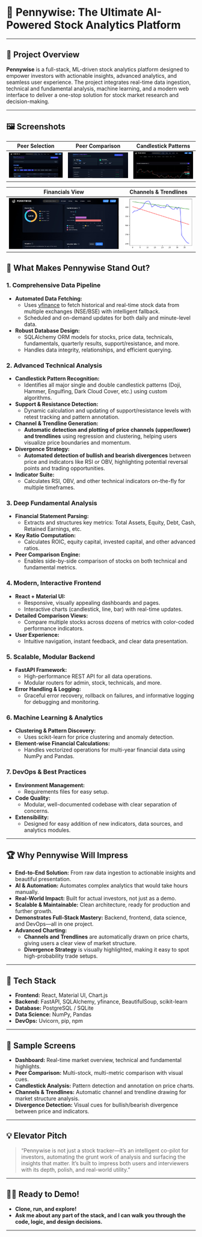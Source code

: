 # 💸 Pennywise: The Ultimate AI-Powered Stock Analytics Platform

---

## 🌟 Project Overview

**Pennywise** is a full-stack, ML-driven stock analytics platform designed to empower investors with actionable insights, advanced analytics, and seamless user experience. The project integrates real-time data ingestion, technical and fundamental analysis, machine learning, and a modern web interface to deliver a one-stop solution for stock market research and decision-making.

---

## 🖼️ Screenshots

| Peer Selection | Peer Comparison  | Candlestick Patterns |
|-----------|----------------|---------------------|
| ![Dashboard Screenshot](images/peercomparision2.jpg) | ![Peer Comparison](images/peercomparision.jpg) | ![Candlestick Patterns](images/candlesticksChart.jpg) |

| Financials View | Channels & Trendlines | 
|-----------------|----------------------|
| ![Financials](images/financial.jpg) | ![Channels](images/Channel.png) | 

## 🧠 What Makes Pennywise Stand Out?

### 1. **Comprehensive Data Pipeline**
- **Automated Data Fetching:**  
  - Uses [yfinance](https://github.com/ranaroussi/yfinance) to fetch historical and real-time stock data from multiple exchanges (NSE/BSE) with intelligent fallback.
  - Scheduled and on-demand updates for both daily and minute-level data.
- **Robust Database Design:**  
  - SQLAlchemy ORM models for stocks, price data, technicals, fundamentals, quarterly results, support/resistance, and more.
  - Handles data integrity, relationships, and efficient querying.

### 2. **Advanced Technical Analysis**
- **Candlestick Pattern Recognition:**  
  - Identifies all major single and double candlestick patterns (Doji, Hammer, Engulfing, Dark Cloud Cover, etc.) using custom algorithms.
- **Support & Resistance Detection:**  
  - Dynamic calculation and updating of support/resistance levels with retest tracking and pattern annotation.
- **Channel & Trendline Generation:**  
  - **Automatic detection and plotting of price channels (upper/lower) and trendlines** using regression and clustering, helping users visualize price boundaries and momentum.
- **Divergence Strategy:**  
  - **Automated detection of bullish and bearish divergences** between price and indicators like RSI or OBV, highlighting potential reversal points and trading opportunities.
- **Indicator Suite:**  
  - Calculates RSI, OBV, and other technical indicators on-the-fly for multiple timeframes.

### 3. **Deep Fundamental Analysis**
- **Financial Statement Parsing:**  
  - Extracts and structures key metrics: Total Assets, Equity, Debt, Cash, Retained Earnings, etc.
- **Key Ratio Computation:**  
  - Calculates ROIC, equity capital, invested capital, and other advanced ratios.
- **Peer Comparison Engine:**  
  - Enables side-by-side comparison of stocks on both technical and fundamental metrics.

### 4. **Modern, Interactive Frontend**
- **React + Material UI:**  
  - Responsive, visually appealing dashboards and pages.
  - Interactive charts (candlestick, line, bar) with real-time updates.
- **Detailed Comparison Views:**  
  - Compare multiple stocks across dozens of metrics with color-coded performance indicators.
- **User Experience:**  
  - Intuitive navigation, instant feedback, and clear data presentation.

### 5. **Scalable, Modular Backend**
- **FastAPI Framework:**  
  - High-performance REST API for all data operations.
  - Modular routers for admin, stock, technicals, and more.
- **Error Handling & Logging:**  
  - Graceful error recovery, rollback on failures, and informative logging for debugging and monitoring.

### 6. **Machine Learning & Analytics**
- **Clustering & Pattern Discovery:**  
  - Uses scikit-learn for price clustering and anomaly detection.
- **Element-wise Financial Calculations:**  
  - Handles vectorized operations for multi-year financial data using NumPy and Pandas.

### 7. **DevOps & Best Practices**
- **Environment Management:**  
  - Requirements files for easy setup.
- **Code Quality:**  
  - Modular, well-documented codebase with clear separation of concerns.
- **Extensibility:**  
  - Designed for easy addition of new indicators, data sources, and analytics modules.

---

## 🏆 Why Pennywise Will Impress

- **End-to-End Solution:** From raw data ingestion to actionable insights and beautiful presentation.
- **AI & Automation:** Automates complex analytics that would take hours manually.
- **Real-World Impact:** Built for actual investors, not just as a demo.
- **Scalable & Maintainable:** Clean architecture, ready for production and further growth.
- **Demonstrates Full-Stack Mastery:** Backend, frontend, data science, and DevOps—all in one project.
- **Advanced Charting:**  
  - **Channels and Trendlines** are automatically drawn on price charts, giving users a clear view of market structure.
  - **Divergence Strategy** is visually highlighted, making it easy to spot high-probability trade setups.

---

## 🚀 Tech Stack

- **Frontend:** React, Material UI, Chart.js
- **Backend:** FastAPI, SQLAlchemy, yfinance, BeautifulSoup, scikit-learn
- **Database:** PostgreSQL / SQLite
- **Data Science:** NumPy, Pandas
- **DevOps:** Uvicorn, pip, npm

---

## 📸 Sample Screens

- **Dashboard:** Real-time market overview, technical and fundamental highlights.
- **Peer Comparison:** Multi-stock, multi-metric comparison with visual cues.
- **Candlestick Analysis:** Pattern detection and annotation on price charts.
- **Channels & Trendlines:** Automatic channel and trendline drawing for market structure analysis.
- **Divergence Detection:** Visual cues for bullish/bearish divergence between price and indicators.

---

## 💡 Elevator Pitch

> “Pennywise is not just a stock tracker—it’s an intelligent co-pilot for investors, automating the grunt work of analysis and surfacing the insights that matter. It’s built to impress both users and interviewers with its depth, polish, and real-world utility.”

---

## 👨‍💻 Ready to Demo!

- **Clone, run, and explore!**
- **Ask me about any part of the stack, and I can walk you through the code, logic, and design decisions.**

---
